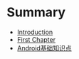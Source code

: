 # Summary

* [Introduction](README.md)
* [First Chapter](chapter1.md)
* [Android基础知识点](androidji-chu-zhi-shi-dian.md)

